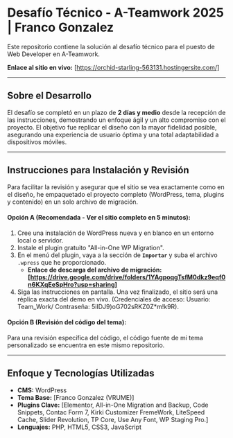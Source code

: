 # Desafío Técnico - A-Teamwork 2025 | Franco Gonzalez

Este repositorio contiene la solución al desafío técnico para el puesto de Web Developer en A-Teamwork.

**Enlace al sitio en vivo:** [https://orchid-starling-563131.hostingersite.com/]

---

## Sobre el Desarrollo

El desafío se completó en un plazo de **2 días y medio** desde la recepción de las instrucciones, demostrando un enfoque ágil y un alto compromiso con el proyecto. El objetivo fue replicar el diseño con la mayor fidelidad posible, asegurando una experiencia de usuario óptima y una total adaptabilidad a dispositivos móviles.


---

## Instrucciones para Instalación y Revisión

Para facilitar la revisión y asegurar que el sitio se vea exactamente como en el diseño, he empaquetado el proyecto completo (WordPress, tema, plugins y contenido) en un solo archivo de migración.

#### **Opción A (Recomendada - Ver el sitio completo en 5 minutos):**

1.  Cree una instalación de WordPress nueva y en blanco en un entorno local o servidor.
2.  Instale el plugin gratuito "All-in-One WP Migration".
3.  En el menú del plugin, vaya a la sección de **`Importar`** y suba el archivo `.wpress` que he proporcionado.
    * **Enlace de descarga del archivo de migración:** **[https://drive.google.com/drive/folders/1YAgpoqgTsfM0dkz9eqf0n6KXqEeSpHro?usp=sharing]**
4.  Siga las instrucciones en pantalla. Una vez finalizado, el sitio será una réplica exacta del demo en vivo. (Credenciales de acceso: Usuario: Team_Work/ Contraseña: 5iIDJ9)oG702sRKZ0Z*m!k9R).

#### **Opción B (Revisión del código del tema):**

Para una revisión específica del código, el código fuente de mi tema personalizado se encuentra en este mismo repositorio.

---

## Enfoque y Tecnologías Utilizadas

* **CMS:** WordPress
* **Tema Base:** [Franco Gonzalez (VRUME)]
* **Plugins Clave:** [Elementor, All-in-One Migration and Backup, Code Snippets, Contac Form 7, Kirki Customizer FremeWork, LiteSpeed Cache, Slider Revolution, TP Core, Use Any Font, WP Staging Pro.]
* **Lenguajes:** PHP, HTML5, CSS3, JavaScript

